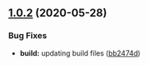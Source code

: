 ## [1.0.2](https://github.com/IBM/ibm-iae-python-sdk/compare/v1.0.1...v1.0.2) (2020-05-28)


### Bug Fixes

* **build:** updating build files ([bb2474d](https://github.com/IBM/ibm-iae-python-sdk/commit/bb2474daf0d43c670593aa3bbb26e70b9a4da97f))

